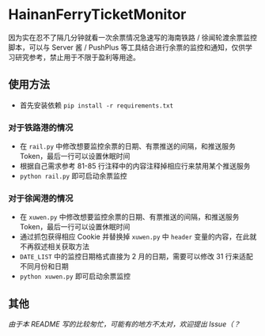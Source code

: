 # HainanFerryTicketMonitor

因为实在忍不了隔几分钟就看一次余票情况急速写的海南铁路 / 徐闻轮渡余票监控脚本，可以与 Server 酱 / PushPlus 等工具结合进行余票的监控和通知，仅供学习研究参考，禁止用于不限于盈利等用途。

## 使用方法

- 首先安装依赖 `pip install -r requirements.txt`

### 对于铁路港的情况

- 在 `rail.py` 中修改想要监控余票的日期、有票推送的间隔，和推送服务 Token，最后一行可以设置休眠时间
- 根据自己需求参考 81-85 行注释中的内容注释掉相应行来禁用某个推送服务
- `python rail.py` 即可启动余票监控

### 对于徐闻港的情况

- 在 `xuwen.py` 中修改想要监控余票的日期、有票推送的间隔，和推送服务 Token，最后一行可以设置休眠时间
- 通过抓包获得相应 Cookie 并替换掉 `xuwen.py` 中 `header` 变量的内容，在此就不再叙述相关获取方法
- `DATE_LIST` 中的监控日期格式直接为 2 月的日期，需要可以修改 31 行来适配不同月份和日期
- `python xuwen.py` 即可启动余票监控

## 其他

*由于本 README 写的比较匆忙，可能有的地方不太对，欢迎提出 Issue（？*

### 